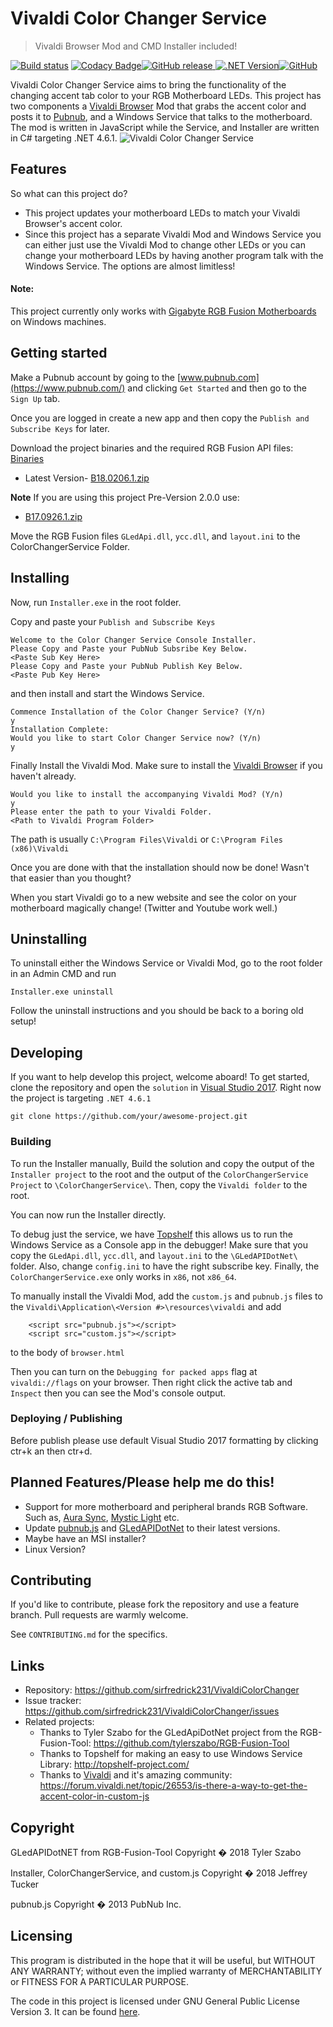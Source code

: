 # Vivaldi Color Changer Service
>  Vivaldi Browser Mod and CMD Installer included!

[![Build status](https://ci.appveyor.com/api/projects/status/bylj0shkxjhhed2m/branch/master?svg=true)](https://ci.appveyor.com/project/sirfredrick231/vivaldicolorchanger/branch/master) [![Codacy Badge](https://api.codacy.com/project/badge/Grade/5c9894303e1e4461b0e945b7d35fd9f8)](https://www.codacy.com/app/sirfredrick231/VivaldiColorChanger?utm_source=github.com&amp;utm_medium=referral&amp;utm_content=sirfredrick231/VivaldiColorChanger&amp;utm_campaign=Badge_Grade)[![GitHub release](https://img.shields.io/github/release/sirfredrick231/VivaldiColorChanger.svg) ![.NET Version](https://img.shields.io/badge/.NET%20Framework-4.6.1-lightgrey.svg)![GitHub](https://img.shields.io/github/license/sirfredrick231/VivaldiColorChanger.svg)](https://github.com/sirfredrick231/VivaldiColorChanger)

Vivaldi Color Changer Service aims to bring the functionality of the changing accent tab color to your RGB Motherboard LEDs. This project has two components a [Vivaldi Browser](https://vivaldi.com/) Mod that grabs the accent color and posts it to [Pubnub](https://www.pubnub.com/), and a Windows Service that talks to the motherboard. The mod is written in JavaScript while the Service, and Installer are written in C# targeting .NET 4.6.1. 
![Vivaldi Color Changer Service](https://i.imgur.com/EzRxdzV.png)
## Features
So what can this project do?
* This project updates your motherboard LEDs to match your Vivaldi Browser's accent color.
* Since this project has a separate Vivaldi Mod and Windows Service you can either just use the Vivaldi Mod to change other LEDs or you can change your motherboard LEDs by having another program talk with the Windows Service. The options are almost limitless!

#### Note:

This project currently only works with [Gigabyte RGB Fusion Motherboards](https://www.gigabyte.com/mb/rgb/) on Windows machines.

## Getting started

Make a Pubnub account by going to the [www.pubnub.com](https://www.pubnub.com/) and clicking `Get Started` and then go to the `Sign Up` tab. 

Once you are logged in create a new app and then copy the `Publish and Subscribe Keys` for later.

Download the project binaries and the required RGB Fusion API files:
[Binaries](https://github.com/sirfredrick231/VivaldiColorChanger/releases)
* Latest Version- [B18.0206.1.zip](https://www.gigabyte.com/WebPage/332/images/B18.0206.1.zip)

**Note** If you are using this project Pre-Version 2.0.0 use:
* [B17.0926.1.zip](https://www.gigabyte.com/WebPage/332/images/B17.0926.1.zip)

Move the RGB Fusion files `GLedApi.dll`, `ycc.dll`, and `layout.ini` to the ColorChangerService Folder.

## Installing
Now, run `Installer.exe` in the root folder.

Copy and paste your `Publish and Subscribe Keys`
```shell
Welcome to the Color Changer Service Console Installer.
Please Copy and Paste your PubNub Subsribe Key Below.
<Paste Sub Key Here>
Please Copy and Paste your PubNub Publish Key Below.
<Paste Pub Key Here>
```
and then install and start the Windows Service.

```shell
Commence Installation of the Color Changer Service? (Y/n)
y
Installation Complete:
Would you like to start Color Changer Service now? (Y/n)
y
```

Finally Install the Vivaldi Mod. Make sure to install the [Vivaldi Browser](https://vivaldi.com/download/) if you haven't already.

```shell
Would you like to install the accompanying Vivaldi Mod? (Y/n)
y
Please enter the path to your Vivaldi Folder.
<Path to Vivaldi Program Folder>
```
The path is usually `C:\Program Files\Vivaldi` or `C:\Program Files (x86)\Vivaldi`

Once you are done with that the installation should now be done! Wasn't that easier than you thought?

When you start Vivaldi go to a new website and see the color on your motherboard magically change! (Twitter and Youtube work well.)

## Uninstalling

To uninstall either the Windows Service or Vivaldi Mod, go to the root folder in an Admin CMD and run
```shell
Installer.exe uninstall
```
Follow the uninstall instructions and you should be back to a boring old setup!

## Developing

If you want to help develop this project, welcome aboard!
To get started, clone the repository and open the `solution` in [Visual Studio 2017](https://visualstudio.microsoft.com/downloads/). Right now the project is targeting `.NET 4.6.1`

```shell
git clone https://github.com/your/awesome-project.git
```

### Building

To run the Installer manually, Build the solution and copy the output of the `Installer project` to the root and the output of the `ColorChangerService Project` to `\ColorChangerService\`. Then, copy the `Vivaldi folder` to the root.

You can now run the Installer directly.

To debug just the service, we have [Topshelf](http://topshelf-project.com/) this allows us to run the Windows Service as a Console app in the debugger! 
Make sure that you copy the `GLedApi.dll`, `ycc.dll`, and `layout.ini` to the `\GLedAPIDotNet\` folder.
Also, change `config.ini` to have the right subscribe key. Finally, the `ColorChangerService.exe` only works in `x86`, not `x86_64`.

To manually install the Vivaldi Mod, add the `custom.js` and `pubnub.js` files to the `Vivaldi\Application\<Version #>\resources\vivaldi` and add 
```shell
    <script src="pubnub.js"></script>
    <script src="custom.js"></script>
```
to the body of `browser.html`

Then you can turn on the `Debugging for packed apps` flag at `vivaldi://flags` on your browser. Then right click the active tab and `Inspect` then you can see the Mod's console output.

### Deploying / Publishing
Before publish please use default Visual Studio 2017 formatting by clicking ctr+k an then ctr+d.

## Planned Features/Please help me do this!

* Support for more motherboard and peripheral brands RGB Software. Such as, [Aura Sync](https://www.asus.com/campaign/aura/us/index.html), [Mystic Light](https://www.msi.com/Landing/mystic-light-motherboard#extension) etc.
* Update [pubnub.js](https://github.com/pubnub/javascript/releases) and [GLedAPIDotNet](https://github.com/tylerszabo/RGB-Fusion-Tool) to their latest versions.
* Maybe have an MSI installer?
* Linux Version?

## Contributing

If you'd like to contribute, please fork the repository and use a feature
branch. Pull requests are warmly welcome.

See `CONTRIBUTING.md` for the specifics.

## Links

- Repository: https://github.com/sirfredrick231/VivaldiColorChanger
- Issue tracker: https://github.com/sirfredrick231/VivaldiColorChanger/issues
- Related projects:
   - Thanks to Tyler Szabo for the GLedApiDotNet project from the RGB-Fusion-Tool: https://github.com/tylerszabo/RGB-Fusion-Tool
   - Thanks to Topshelf for making an easy to use Windows Service Library: http://topshelf-project.com/
   - Thanks to [Vivaldi](https://vivaldi.com/) and it's amazing community: https://forum.vivaldi.net/topic/26553/is-there-a-way-to-get-the-accent-color-in-custom-js 

## Copyright
GLedAPIDotNET from RGB-Fusion-Tool Copyright � 2018 Tyler Szabo

Installer, ColorChangerService, and custom.js Copyright � 2018 Jeffrey Tucker

pubnub.js Copyright � 2013 PubNub Inc.

## Licensing
This program is distributed in the hope that it will be useful, but WITHOUT ANY WARRANTY; without even the implied warranty of  MERCHANTABILITY or FITNESS FOR A PARTICULAR PURPOSE.

The code in this project is licensed under GNU General Public License Version 3. It can be found [here](https://www.gnu.org/licenses/gpl-3.0.en.html).